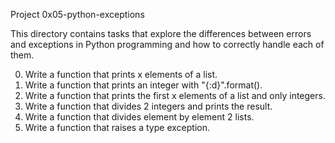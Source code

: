 Project 0x05-python-exceptions

This directory contains tasks that explore the differences between errors and exceptions
in Python programming and how to correctly handle each of them.

  0. Write a function that prints x elements of a list.
  1. Write a function that prints an integer with "{:d}".format().
  2. Write a function that prints the first x elements of a list and only integers.
  3. Write a function that divides 2 integers and prints the result.
  4. Write a function that divides element by element 2 lists.
  5. Write a function that raises a type exception.
